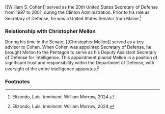 [[William S. Cohen]] served as the 20th United States Secretary of Defense from 1997 to 2001, during the Clinton Administration. Prior to his role as Secretary of Defense, he was a United States Senator from Maine.[^1]

### Relationship with Christopher Mellon

During his time in the Senate, [[Christopher Mellon]] served as a key advisor to Cohen. When Cohen was appointed Secretary of Defense, he brought Mellon to the Pentagon to serve as his Deputy Assistant Secretary of Defense for Intelligence. This appointment placed Mellon in a position of significant trust and responsibility within the Department of Defense, with oversight of the entire intelligence apparatus.[^1]

### Footnotes
[^1]: Elizondo, Luis. *Imminent*. William Morrow, 2024.
